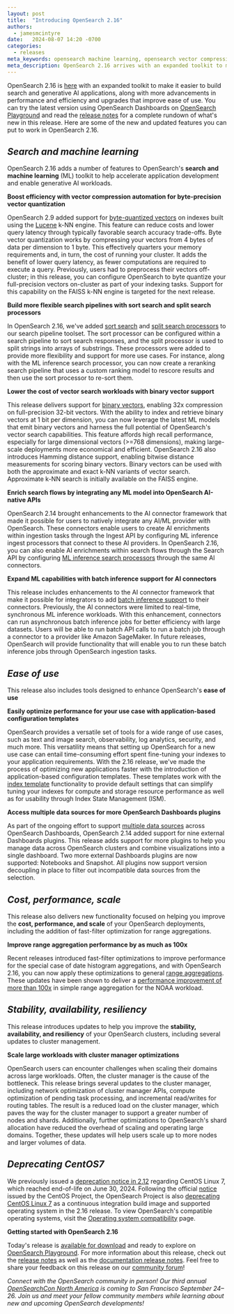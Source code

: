 ```yaml
---
layout: post
title:  "Introducing OpenSearch 2.16"
authors:
  - jamesmcintyre
date:   2024-08-07 14:20 -0700
categories:
  - releases
meta_keywords: opensearch machine learning, opensearch vector compression, opensearch binary vector, opensearch generative AI, opensearch data sources, opensearch 2.16, opensearch batch inference, opensearch range aggregation, opensearch fast filter
meta_description: OpenSearch 2.16 arrives with an expanded toolkit to make it easier to build search and generative AI applications, along with more advancements in performance and efficiency and upgrades that improve ease of use.
---
```

OpenSearch 2.16 is [here](https://opensearch.org/downloads.html) with an expanded toolkit to make it easier to build search and generative AI applications, along with more advancements in performance and efficiency and upgrades that improve ease of use. You can try the latest version using OpenSearch Dashboards on [OpenSearch Playground](https://playground.opensearch.org/app/home) and read the [release notes](https://github.com/opensearch-project/opensearch-build/blob/main/release-notes/opensearch-release-notes-2.16.0.md) for a complete rundown of what's new in this release. Here are some of the new and updated features you can put to work in OpenSearch 2.16.

## _Search and machine learning_ 

OpenSearch 2.16 adds a number of features to OpenSearch's **search** **and machine learning** (ML) toolkit to help accelerate application development and enable generative AI workloads.

**Boost efficiency with vector compression automation for byte-precision vector quantization**

OpenSearch 2.9 added support for [byte-quantized vectors](https://opensearch.org/docs/latest/search-plugins/knn/knn-vector-quantization/) on indexes built using the [Lucene](https://lucene.apache.org/) k-NN engine. This feature can reduce costs and lower query latency through typically favorable search accuracy trade-offs. Byte vector quantization works by compressing your vectors from 4 bytes of data per dimension to 1 byte. This effectively quarters your memory requirements and, in turn, the cost of running your cluster. It adds the benefit of lower query latency, as fewer computations are required to execute a query. Previously, users had to preprocess their vectors off-cluster; in this release, you can configure OpenSearch to byte quantize your full-precision vectors on-cluster as part of your indexing tasks. Support for this capability on the FAISS k-NN engine is targeted for the next release.

**Build more flexible search pipelines with sort search and split search processors**

In OpenSearch 2.16, we've added [sort search](https://opensearch.org/docs/latest/search-plugins/search-pipelines/search-processors/sort-processor/) and [split search processors](https://opensearch.org/docs/latest/search-plugins/search-pipelines/search-processors/split-processor/) to our search pipeline toolset. The sort processor can be configured within a search pipeline to sort search responses, and the split processor is used to split strings into arrays of substrings. These processors were added to provide more flexibility and support for more use cases. For instance, along with the ML inference search processor, you can now create a reranking search pipeline that uses a custom ranking model to rescore results and then use the sort processor to re-sort them.

**Lower the cost of vector search workloads with binary vector support**

This release delivers support for [binary vectors](https://opensearch.org/docs/latest/field-types/supported-field-types/knn-vector/#binary-k-nn-vectors), enabling 32x compression on full-precision 32-bit vectors. With the ability to index and retrieve binary vectors at 1 bit per dimension, you can now leverage the latest ML models that emit binary vectors and harness the full potential of OpenSearch's vector search capabilities. This feature affords high recall performance, especially for large dimensional vectors (>=768 dimensions), making large-scale deployments more economical and efficient. OpenSearch 2.16 also introduces Hamming distance support, enabling bitwise distance measurements for scoring binary vectors. Binary vectors can be used with both the approximate and exact k-NN variants of vector search. Approximate k-NN search is initially available on the FAISS engine.

**Enrich search flows by integrating any ML model into OpenSearch AI-native APIs**

OpenSearch 2.14 brought enhancements to the AI connector framework that made it possible for users to natively integrate any AI/ML provider with OpenSearch. These connectors enable users to create AI enrichments within ingestion tasks through the Ingest API by configuring ML inference ingest processors that connect to these AI providers. In OpenSearch 2.16, you can also enable AI enrichments within search flows through the Search API by configuring [ML inference search processors](https://opensearch.org/docs/latest/search-plugins/search-pipelines/ml-inference-search-request/) through the same AI connectors.

**Expand ML capabilities with batch inference support for AI connectors**

This release includes enhancements to the AI connector framework that make it possible for integrators to add [batch inference support](https://opensearch.org/docs/latest/ml-commons-plugin/api/model-apis/batch-predict/) to their connectors. Previously, the AI connectors were limited to real-time, synchronous ML inference workloads. With this enhancement, connectors can run asynchronous batch inference jobs for better efficiency with large datasets. Users will be able to run batch API calls to run a batch job through a connector to a provider like Amazon SageMaker. In future releases, OpenSearch will provide functionality that will enable you to run these batch inference jobs through OpenSearch ingestion tasks.

## _Ease of use_

This release also includes tools designed to enhance OpenSearch's **ease of use**

**Easily optimize performance for your use case with application-based configuration templates**

OpenSearch provides a versatile set of tools for a wide range of use cases, such as text and image search, observability, log analytics, security, and much more. This versatility means that setting up OpenSearch for a new use case can entail time-consuming effort spent fine-tuning your indexes to your application requirements. With the 2.16 release, we've made the process of optimizing new applications faster with the introduction of application-based configuration templates. These templates work with the [index template](https://opensearch.org/docs/latest/im-plugin/index-templates/) functionality to provide default settings that can simplify tuning your indexes for compute and storage resource performance as well as for usability through Index State Management (ISM).

**Access multiple data sources for more OpenSearch Dashboards plugins**

As part of the ongoing effort to support [multiple data sources](https://opensearch.org/docs/latest/dashboards/management/multi-data-sources/) across OpenSearch Dashboards, OpenSearch 2.14 added support for nine external Dashboards plugins. This release adds support for more plugins to help you manage data across OpenSearch clusters and combine visualizations into a single dashboard. Two more external Dashboards plugins are now supported: Notebooks and Snapshot. All plugins now support version decoupling in place to filter out incompatible data sources from the selection. 

## _Cost, performance, scale_

This release also delivers new functionality focused on helping you improve the **cost, performance, and scale** of your OpenSearch deployments, including the addition of fast-filter optimization for range aggregations.

**Improve range aggregation performance by as much as 100x**

Recent releases introduced fast-filter optimizations to improve performance for the special case of date histogram aggregations, and with OpenSearch 2.16, you can now apply these optimizations to general [range aggregations](https://opensearch.org/docs/latest/aggregations/bucket/range/). These updates have been shown to deliver a [performance improvement of more than 100x](https://github.com/opensearch-project/OpenSearch/pull/13865#:~:text=0%20%7C%20%20%20%20%20%20%20%20%20%20%200%20%7C%20%20%20%20%20%20%20%20%20%20%20%200%20%7C%20%20%20%20%20%20%25%20%7C-,noaa,-%7C%20%20%20%20%20%20%20%20%20%20%20%20%20%20%20%20%20%20%20%20%20%20%20%20%20%20%20%20%20%20%20%20%20%20%20%20%20%20%2050th%20percentile%20latency) in simple range aggregation for the NOAA workload.

## _Stability, availability, resiliency_

This release introduces updates to help you improve the **stability, availability, and resiliency** of your OpenSearch clusters, including several updates to cluster management.

**Scale large workloads with cluster manager optimizations**

OpenSearch users can encounter challenges when scaling their domains across large workloads. Often, the cluster manager is the cause of the bottleneck. This release brings several updates to the cluster manager, including network optimization of cluster manager APIs, compute optimization of pending task processing, and incremental read/writes for routing tables. The result is a reduced load on the cluster manager, which paves the way for the cluster manager to support a greater number of nodes and shards. Additionally, further optimizations to OpenSearch's shard allocation have reduced the overhead of scaling and operating large domains. Together, these updates will help users scale up to more nodes and larger volumes of data.

## _Deprecating CentOS7_

We previously issued a [deprecation notice in 2.12](https://github.com/opensearch-project/opensearch-build/blob/main/release-notes/opensearch-release-notes-2.12.0.md#deprecation-notice) regarding CentOS Linux 7, which reached end-of-life on June 30, 2024. Following the official [notice](https://blog.centos.org/2023/04/end-dates-are-coming-for-centos-stream-8-and-centos-linux-7/) issued by the CentOS Project, the OpenSearch Project is also [deprecating CentOS Linux 7](https://github.com/opensearch-project/opensearch-build/issues/4379) as a continuous integration build image and supported operating system in the 2.16 release. To view OpenSearch's compatible operating systems, visit the [Operating system compatibility](https://opensearch.org/docs/latest/install-and-configure/install-opensearch/index/#operating-system-compatibility) page. 
 
**Getting started with OpenSearch 2.16**

Today's release is [available for download](https://www.opensearch.org/downloads.html) and ready to explore on [OpenSearch Playground](https://playground.opensearch.org/app/home#/). For more information about this release, check out the [release notes](https://github.com/opensearch-project/opensearch-build/blob/main/release-notes/opensearch-release-notes-2.16.0.md) as well as the [documentation release notes](https://github.com/opensearch-project/documentation-website/blob/main/release-notes/opensearch-documentation-release-notes-2.16.0.md). Feel free to share your feedback on this release on our [community forum](https://forum.opensearch.org/)!


*Connect with the OpenSearch community in person!* *Our third annual* [*OpenSearchCon North America*](https://opensearch.org/events/opensearchcon/2024/north-america/index.html) *is coming to San Francisco September 24–26. Join us and meet your fellow community members while learning about new and upcoming OpenSearch developments!*

